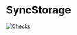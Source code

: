 # SyncStorage
[![Checks](https://github.com/HTD-Health/sync_storage/actions/workflows/checks.yml/badge.svg)](https://github.com/HTD-Health/sync_storage/actions/workflows/checks.yml)

